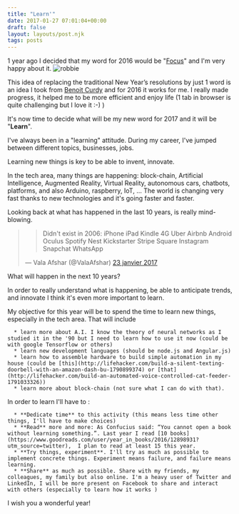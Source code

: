 ```yaml
---
title: "Learn'"
date: 2017-01-27 07:01:04+00:00
draft: false
layout: layouts/post.njk
tags: posts
---
```


1 year ago I decided that my word for 2016 would be "[Focus](http://laurentmaumet.com/focus/)" and I'm very happy about it.
![robbie](http://laurentmaumet.com/wp-content/uploads/2017/01/robbie-300x300.jpg)

This idea of replacing the traditional New Year’s resolutions by just 1 word is an idea I took from [Benoit Curdy](https://medium.com/@bcurdy/my-best-habit-the-word-of-the-year-db369dbc060d#.nxols5fsj) and for 2016 it works for me. I really made progress, it helped me to be more efficient and enjoy life (1 tab in browser is quite challenging but I love it :-) )

It's now time to decide what will be my new word for 2017 and it will be "**Learn**".

I've always been in a "learning" attitude. During my career, I've jumped between different topics, businesses, jobs.

Learning new things is key to be able to invent, innovate.

In the tech area, many things are happening: block-chain, Artificial Intelligence, Augmented Reality, Virtual Reality, autonomous cars, chatbots, platforms, and also Arduino, raspberry, IoT, ...
The world is changing very fast thanks to new technologies and it's going faster and faster.

Looking back at what has happened in the last 10 years, is really mind-blowing.


<blockquote>

>
> Didn't exist in 2006:
iPhone
iPad
Kindle
4G
Uber
Airbnb
Android
Oculus
Spotify
Nest
Kickstarter
Stripe
Square
Instagram
Snapchat
WhatsApp
>
>
— Vala Afshar (@ValaAfshar) [23 janvier 2017](https://twitter.com/ValaAfshar/status/823521381266690049)</blockquote>



What will happen in the next 10 years?

In order to really understand what is happening, be able to anticipate trends, and innovate I think it's even more important to learn.



My objective for this year will be to spend the time to learn new things, especially in the tech area.
That will include



 	  * learn more about A.I. I know the theory of neural networks as I studied it in the '90 but I need to learn how to use it now (could be with google Tensorflow or others)
 	  * learn new development languages (should be node.js and Angular.js)
 	  * learn how to assemble hardware to build simple automation in my house (could be [this](http://lifehacker.com/build-a-silent-texting-doorbell-with-an-amazon-dash-bu-1790899374) or [that](http://lifehacker.com/build-an-automated-voice-controlled-cat-feeder-1791033326))
 	  * learn more about block-chain (not sure what I can do with that).

In order to learn I'll have to :

 	  * **Dedicate time** to this activity (this means less time other things, I'll have to make choices)
 	  * **Read** more and more: As Confucius said: “You cannot open a book without learning something.”. Last year I read [10 books](https://www.goodreads.com/user/year_in_books/2016/12898931?utm_source=twitter),  I plan to read at least 15 this year.
 	  * **Try things, experiment**. I'll try as much as possible to implement concrete things. Experiment means failure, and failure means learning.
 	  * **Share** as much as possible. Share with my friends, my colleagues, my family but also online. I'm a heavy user of Twitter and LinkedIn, I will be more present on Facebook to share and interact with others (especially to learn how it works )

I wish you a wonderful year!
